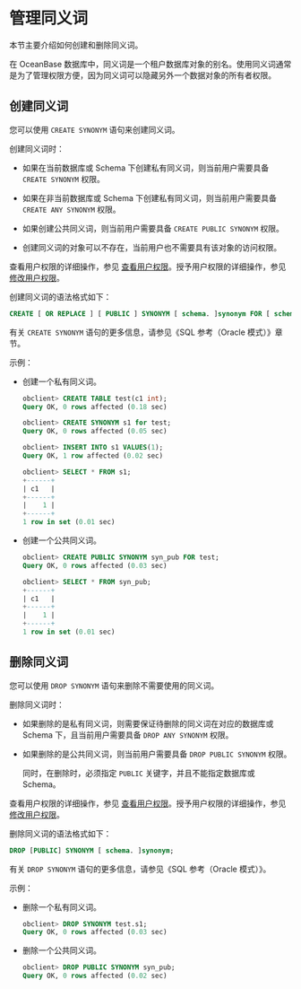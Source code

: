 # 管理同义词

本节主要介绍如何创建和删除同义词。

在 OceanBase 数据库中，同义词是一个租户数据库对象的别名。使用同义词通常是为了管理权限方便，因为同义词可以隐藏另外一个数据对象的所有者权限。

## 创建同义词

您可以使用 `CREATE SYNONYM` 语句来创建同义词。

创建同义词时：

* 如果在当前数据库或 Schema 下创建私有同义词，则当前用户需要具备 `CREATE SYNONYM` 权限。

* 如果在非当前数据库或 Schema 下创建私有同义词，则当前用户需要具备 `CREATE ANY SYNONYM` 权限。

* 如果创建公共同义词，则当前用户需要具备 `CREATE PUBLIC SYNONYM` 权限。

* 创建同义词的对象可以不存在，当前用户也不需要具有该对象的访问权限。

查看用户权限的详细操作，参见 [查看用户权限](../../2.basic-database-management/4.manage-tenants/5.manage-users-and-permissions/2.oracle-mode/4.view-user-permissions-of-oracle-mode.md)。授予用户权限的详细操作，参见 [修改用户权限](../../2.basic-database-management/4.manage-tenants/5.manage-users-and-permissions/2.oracle-mode/5.modify-user-permissions-of-oracle-mode.md)。

创建同义词的语法格式如下：

```sql
CREATE [ OR REPLACE ] [ PUBLIC ] SYNONYM [ schema. ]synonym FOR [ schema. ]object;
```

有关 `CREATE SYNONYM` 语句的更多信息，请参见《SQL 参考（Oracle 模式）》章节。

示例：

* 创建一个私有同义词。

  ```sql
  obclient> CREATE TABLE test(c1 int);
  Query OK, 0 rows affected (0.18 sec)
  
  obclient> CREATE SYNONYM s1 for test;
  Query OK, 0 rows affected (0.05 sec)
  
  obclient> INSERT INTO s1 VALUES(1);
  Query OK, 1 row affected (0.02 sec)
  
  obclient> SELECT * FROM s1;
  +------+
  | c1   |
  +------+
  |    1 |
  +------+
  1 row in set (0.01 sec)
  ```

* 创建一个公共同义词。

  ```sql
  obclient> CREATE PUBLIC SYNONYM syn_pub FOR test;
  Query OK, 0 rows affected (0.03 sec)
  
  obclient> SELECT * FROM syn_pub;
  +------+
  | c1   |
  +------+
  |    1 |
  +------+
  1 row in set (0.01 sec)
  ```

## 删除同义词

您可以使用 `DROP SYNONYM` 语句来删除不需要使用的同义词。

删除同义词时：

* 如果删除的是私有同义词，则需要保证待删除的同义词在对应的数据库或 Schema 下，且当前用户需要具备 `DROP ANY SYNONYM` 权限。

* 如果删除的是公共同义词，则当前用户需要具备 `DROP PUBLIC SYNONYM` 权限。

  同时，在删除时，必须指定 `PUBLIC` 关键字，并且不能指定数据库或 Schema。
  
查看用户权限的详细操作，参见 [查看用户权限](../../2.basic-database-management/4.manage-tenants/5.manage-users-and-permissions/2.oracle-mode/4.view-user-permissions-of-oracle-mode.md)。授予用户权限的详细操作，参见 [修改用户权限](../../2.basic-database-management/4.manage-tenants/5.manage-users-and-permissions/2.oracle-mode/5.modify-user-permissions-of-oracle-mode.md)。

删除同义词的语法格式如下：

```sql
DROP [PUBLIC] SYNONYM [ schema. ]synonym;
```

有关 `DROP SYNONYM` 语句的更多信息，请参见《SQL 参考（Oracle 模式）》。

示例：

* 删除一个私有同义词。

  ```sql
  obclient> DROP SYNONYM test.s1;
  Query OK, 0 rows affected (0.03 sec)
  ```

* 删除一个公共同义词。

  ```sql
  obclient> DROP PUBLIC SYNONYM syn_pub;
  Query OK, 0 rows affected (0.02 sec)
  ```
